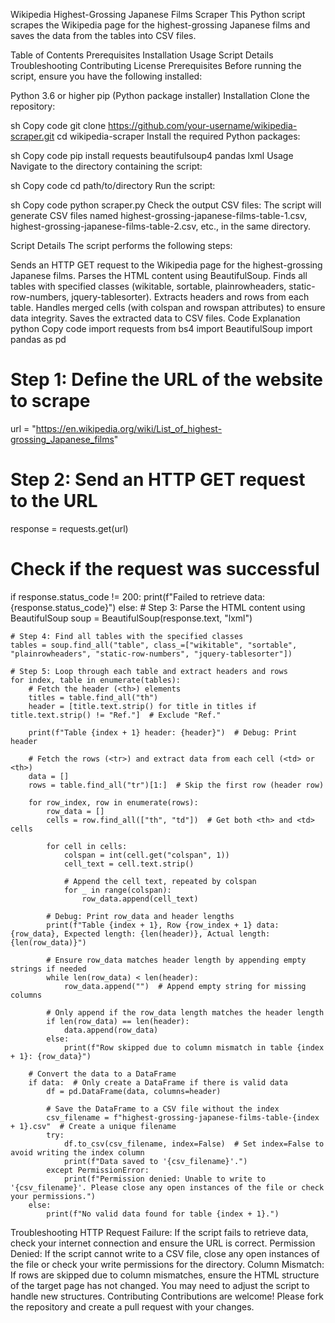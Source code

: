 Wikipedia Highest-Grossing Japanese Films Scraper
This Python script scrapes the Wikipedia page for the highest-grossing Japanese films and saves the data from the tables into CSV files.

Table of Contents
Prerequisites
Installation
Usage
Script Details
Troubleshooting
Contributing
License
Prerequisites
Before running the script, ensure you have the following installed:

Python 3.6 or higher
pip (Python package installer)
Installation
Clone the repository:

sh
Copy code
git clone https://github.com/your-username/wikipedia-scraper.git
cd wikipedia-scraper
Install the required Python packages:

sh
Copy code
pip install requests beautifulsoup4 pandas lxml
Usage
Navigate to the directory containing the script:

sh
Copy code
cd path/to/directory
Run the script:

sh
Copy code
python scraper.py
Check the output CSV files:
The script will generate CSV files named highest-grossing-japanese-films-table-1.csv, highest-grossing-japanese-films-table-2.csv, etc., in the same directory.

Script Details
The script performs the following steps:

Sends an HTTP GET request to the Wikipedia page for the highest-grossing Japanese films.
Parses the HTML content using BeautifulSoup.
Finds all tables with specified classes (wikitable, sortable, plainrowheaders, static-row-numbers, jquery-tablesorter).
Extracts headers and rows from each table.
Handles merged cells (with colspan and rowspan attributes) to ensure data integrity.
Saves the extracted data to CSV files.
Code Explanation
python
Copy code
import requests
from bs4 import BeautifulSoup
import pandas as pd

# Step 1: Define the URL of the website to scrape
url = "https://en.wikipedia.org/wiki/List_of_highest-grossing_Japanese_films"

# Step 2: Send an HTTP GET request to the URL
response = requests.get(url)

# Check if the request was successful
if response.status_code != 200:
    print(f"Failed to retrieve data: {response.status_code}")
else:
    # Step 3: Parse the HTML content using BeautifulSoup
    soup = BeautifulSoup(response.text, "lxml")

    # Step 4: Find all tables with the specified classes
    tables = soup.find_all("table", class_=["wikitable", "sortable", "plainrowheaders", "static-row-numbers", "jquery-tablesorter"])

    # Step 5: Loop through each table and extract headers and rows
    for index, table in enumerate(tables):
        # Fetch the header (<th>) elements
        titles = table.find_all("th")
        header = [title.text.strip() for title in titles if title.text.strip() != "Ref."]  # Exclude "Ref."

        print(f"Table {index + 1} header: {header}")  # Debug: Print header

        # Fetch the rows (<tr>) and extract data from each cell (<td> or <th>)
        data = []
        rows = table.find_all("tr")[1:]  # Skip the first row (header row)

        for row_index, row in enumerate(rows):
            row_data = []
            cells = row.find_all(["th", "td"])  # Get both <th> and <td> cells

            for cell in cells:
                colspan = int(cell.get("colspan", 1))
                cell_text = cell.text.strip()

                # Append the cell text, repeated by colspan
                for _ in range(colspan):
                    row_data.append(cell_text)

            # Debug: Print row_data and header lengths
            print(f"Table {index + 1}, Row {row_index + 1} data: {row_data}, Expected length: {len(header)}, Actual length: {len(row_data)}")

            # Ensure row_data matches header length by appending empty strings if needed
            while len(row_data) < len(header):
                row_data.append("")  # Append empty string for missing columns

            # Only append if the row_data length matches the header length
            if len(row_data) == len(header):
                data.append(row_data)
            else:
                print(f"Row skipped due to column mismatch in table {index + 1}: {row_data}")

        # Convert the data to a DataFrame
        if data:  # Only create a DataFrame if there is valid data
            df = pd.DataFrame(data, columns=header)

            # Save the DataFrame to a CSV file without the index
            csv_filename = f"highest-grossing-japanese-films-table-{index + 1}.csv"  # Create a unique filename
            try:
                df.to_csv(csv_filename, index=False)  # Set index=False to avoid writing the index column
                print(f"Data saved to '{csv_filename}'.")
            except PermissionError:
                print(f"Permission denied: Unable to write to '{csv_filename}'. Please close any open instances of the file or check your permissions.")
        else:
            print(f"No valid data found for table {index + 1}.")
Troubleshooting
HTTP Request Failure: If the script fails to retrieve data, check your internet connection and ensure the URL is correct.
Permission Denied: If the script cannot write to a CSV file, close any open instances of the file or check your write permissions for the directory.
Column Mismatch: If rows are skipped due to column mismatches, ensure the HTML structure of the target page has not changed. You may need to adjust the script to handle new structures.
Contributing
Contributions are welcome! Please fork the repository and create a pull request with your changes.
